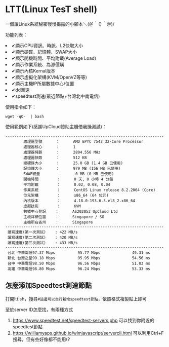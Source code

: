 # LTT(Linux TesT shell)
一個讓Linux系統秘密慢慢揭露的小腳本＼(＠＾０＾＠)/

功能列表：
        <li>✔顯示CPU資訊、時脈、L2快取大小</li>
	<li>✔顯示硬碟、記憶體、SWAP大小</li>
	<li>✔顯示開機時間、平均附載(Average Load)</li>
	<li>✔顯示作業系統、為源價購</li>
	<li>✔顯示內核Kernal版本</li>
	<li>✔顯示虛擬化架構(KVM/OpenVZ等等)</li>
	<li>✔顯示主機IP所屬數據中心/位置</li>
	<li>✔dd測速</li>
	<li>✔speedtest測速(最近節點+台灣北中南電信)</li>
        
        
使用指令如下：

```
wget -qO-  | bash
```
使用範例如下(感謝UpCloud贊助主機借我~~操~~測試)：
```
----------------------------------------------------------------------
        處理器型號      ：      AMD EPYC 7542 32-Core Processor
        處理器核心      ：      1
        處理器時脈      ：      2894.556 MHz
        處理器快取      ：      512 KB
        總硬碟大小      ：      25.0 GB (1.4 GB 已使用)
        記憶體大小      ：      979 MB (156 MB 已使用)
        SWAP總量        ：      0 MB (0 MB 已使用)
        開機時間        ：      0 天, 0 小時 4 分鐘
        平均附載        ：      0.02, 0.08, 0.04
        作業系統        ：      CentOS Linux release 8.2.2004 (Core) 
        位元架構        ：      x86_64 (64 位元)
        內核版本        ：      4.18.0-193.6.3.el8_2.x86_64
        虛擬技術        ：      KVM
        數據中心登記    ：      AS202053 UpCloud Ltd
        主機詳細位置    ：      Singapore / SG
        主機所在省州    ：      Singapore
----------------------------------------------------------------------
 讀寫速度(第一次測試)    : 422 MB/s
 讀寫速度(第二次測試)    : 420 MB/s
 讀寫速度(第三次測試)    : 433 MB/s
----------------------------------------------------------------------
 台北 中華電信97.37 Mbps          95.77 Mbps              49.31 ms                
 新北 台灣之星99.18 Mbps          95.95 Mbps              54.56 ms                
 台中 中華電信98.50 Mbps          96.56 Mbps              51.03 ms                
 高雄 中華電信98.80 Mbps          96.24 Mbps              53.33 ms  
```
## 怎麼添加Speedtest測速節點
打開ltt.sh，搜尋`#這邊可以自行新增speedtest節點`，依照格式複製貼上即可

至於server ID怎麼找，有兩種方式
1. https://www.speedtest.net/speedtest-servers.php 可以找到你附近的speedtest節點
2. https://williamyaps.github.io/wlmjavascript/servercli.html 可以利用Ctrl+F搜尋，但有些好像都不能用(?
